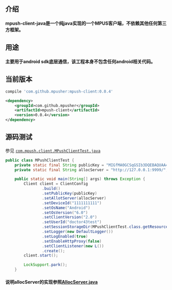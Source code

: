 ## 介绍
#### mpush-client-java是一个纯java实现的一个MPUS客户端，不依赖其他任何第三方框架。

## 用途
#### 主要用于android sdk底层通信，该工程本身不包含任何android相关代码。

## 当前版本

```groovy
compile 'com.github.mpusher:mpush-client:0.0.4'
```

```xml
<dependency>
    <groupId>com.github.mpusher</groupId>
    <artifactId>mpush-client</artifactId>
    <version>0.0.4</version>
</dependency>
```

## 源码测试

参见 [`com.mpush.client.MPushClientTest.java`](https://github.com/mpusher/mpush-client-java/blob/master/src/test/java/com/mpush/client/MPushClientTest.java)
```java
public class MPushClientTest {
    private static final String publicKey = "MIGfMA0GCSqGSIb3DQEBAQUAA4GNADCBiQKBgQCghPCWCobG8nTD24juwSVataW7iViRxcTkey/B792VZEhuHjQvA3cAJgx2Lv8GnX8NIoShZtoCg3Cx6ecs+VEPD2fBcg2L4JK7xldGpOJ3ONEAyVsLOttXZtNXvyDZRijiErQALMTorcgi79M5uVX9/jMv2Ggb2XAeZhlLD28fHwIDAQAB";//公钥对应服务端的私钥
    private static final String allocServer = "http://127.0.0.1:9999/";//用于获取MPUSH server的ip:port, 用于负载均衡

    public static void main(String[] args) throws Exception {
        Client client = ClientConfig
                .build()
                .setPublicKey(publicKey)
                .setAllotServer(allocServer)
                .setDeviceId("1111111111")
                .setOsName("Android")
                .setOsVersion("6.0")
                .setClientVersion("2.0")
                .setUserId("doctor43test")
                .setSessionStorageDir(MPushClientTest.class.getResource("/").getFile())
                .setLogger(new DefaultLogger())
                .setLogEnabled(true)
                .setEnableHttpProxy(false)
                .setClientListener(new L())
                .create();
        client.start();

        LockSupport.park();
    }
```
#### 说明allocServer的实现参照[AllocServer.java](https://github.com/mpusher/alloc/blob/master/src/main/java/com/shinemo/mpush/alloc/AllocServer.java)
